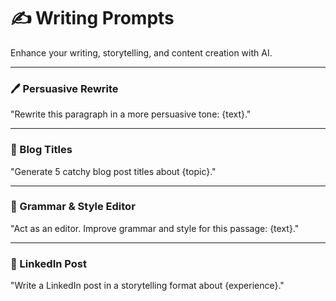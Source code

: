 # ✍️ Writing Prompts

Enhance your writing, storytelling, and content creation with AI.  

---

### 🖊️ Persuasive Rewrite  
"Rewrite this paragraph in a more persuasive tone: {text}."

---

### 📝 Blog Titles  
"Generate 5 catchy blog post titles about {topic}."

---

### 🧐 Grammar & Style Editor  
"Act as an editor. Improve grammar and style for this passage: {text}."

---

### 💬 LinkedIn Post  
"Write a LinkedIn post in a storytelling format about {experience}."
